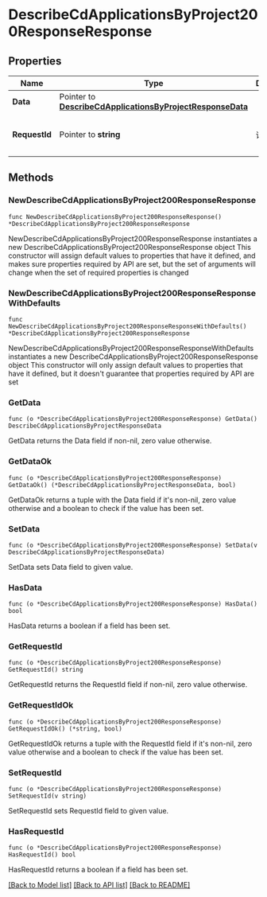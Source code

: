 # DescribeCdApplicationsByProject200ResponseResponse

## Properties

Name | Type | Description | Notes
------------ | ------------- | ------------- | -------------
**Data** | Pointer to [**DescribeCdApplicationsByProjectResponseData**](DescribeCdApplicationsByProjectResponseData.md) |  | [optional] 
**RequestId** | Pointer to **string** | 请求id | [optional] [default to "xxxxx"]

## Methods

### NewDescribeCdApplicationsByProject200ResponseResponse

`func NewDescribeCdApplicationsByProject200ResponseResponse() *DescribeCdApplicationsByProject200ResponseResponse`

NewDescribeCdApplicationsByProject200ResponseResponse instantiates a new DescribeCdApplicationsByProject200ResponseResponse object
This constructor will assign default values to properties that have it defined,
and makes sure properties required by API are set, but the set of arguments
will change when the set of required properties is changed

### NewDescribeCdApplicationsByProject200ResponseResponseWithDefaults

`func NewDescribeCdApplicationsByProject200ResponseResponseWithDefaults() *DescribeCdApplicationsByProject200ResponseResponse`

NewDescribeCdApplicationsByProject200ResponseResponseWithDefaults instantiates a new DescribeCdApplicationsByProject200ResponseResponse object
This constructor will only assign default values to properties that have it defined,
but it doesn't guarantee that properties required by API are set

### GetData

`func (o *DescribeCdApplicationsByProject200ResponseResponse) GetData() DescribeCdApplicationsByProjectResponseData`

GetData returns the Data field if non-nil, zero value otherwise.

### GetDataOk

`func (o *DescribeCdApplicationsByProject200ResponseResponse) GetDataOk() (*DescribeCdApplicationsByProjectResponseData, bool)`

GetDataOk returns a tuple with the Data field if it's non-nil, zero value otherwise
and a boolean to check if the value has been set.

### SetData

`func (o *DescribeCdApplicationsByProject200ResponseResponse) SetData(v DescribeCdApplicationsByProjectResponseData)`

SetData sets Data field to given value.

### HasData

`func (o *DescribeCdApplicationsByProject200ResponseResponse) HasData() bool`

HasData returns a boolean if a field has been set.

### GetRequestId

`func (o *DescribeCdApplicationsByProject200ResponseResponse) GetRequestId() string`

GetRequestId returns the RequestId field if non-nil, zero value otherwise.

### GetRequestIdOk

`func (o *DescribeCdApplicationsByProject200ResponseResponse) GetRequestIdOk() (*string, bool)`

GetRequestIdOk returns a tuple with the RequestId field if it's non-nil, zero value otherwise
and a boolean to check if the value has been set.

### SetRequestId

`func (o *DescribeCdApplicationsByProject200ResponseResponse) SetRequestId(v string)`

SetRequestId sets RequestId field to given value.

### HasRequestId

`func (o *DescribeCdApplicationsByProject200ResponseResponse) HasRequestId() bool`

HasRequestId returns a boolean if a field has been set.


[[Back to Model list]](../README.md#documentation-for-models) [[Back to API list]](../README.md#documentation-for-api-endpoints) [[Back to README]](../README.md)


